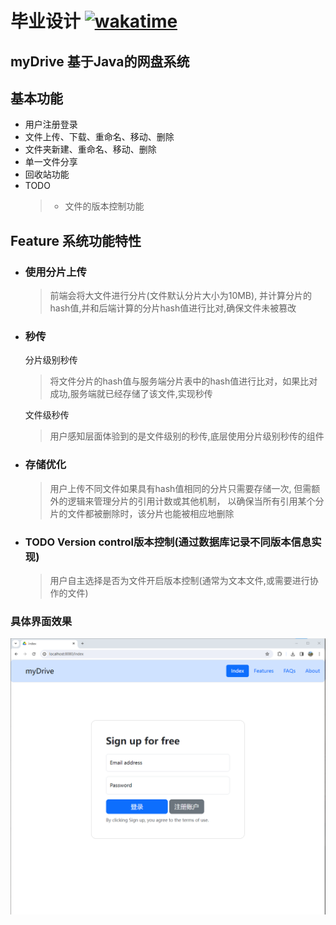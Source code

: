 # 毕业设计 [![wakatime](https://wakatime.com/badge/user/b06f1799-d59e-4d93-be43-644d6ec7f0fc/project/018cbb14-5ffe-4d6b-869e-4d22b6717a1e.svg)](https://wakatime.com/badge/user/b06f1799-d59e-4d93-be43-644d6ec7f0fc/project/018cbb14-5ffe-4d6b-869e-4d22b6717a1e)

## myDrive 基于Java的网盘系统

## 基本功能
- 用户注册登录
- 文件上传、下载、重命名、移动、删除 
- 文件夹新建、重命名、移动、删除
- 单一文件分享
- 回收站功能
- TODO 
    > * 文件的版本控制功能<br> 
    
    

## Feature 系统功能特性
- ### 使用分片上传
    > 前端会将大文件进行分片(文件默认分片大小为10MB),
    并计算分片的hash值,并和后端计算的分片hash值进行比对,确保文件未被篡改
- ### 秒传 
   分片级别秒传
  >   将文件分片的hash值与服务端分片表中的hash值进行比对，如果比对成功,服务端就已经存储了该文件,实现秒传

   文件级秒传
  >用户感知层面体验到的是文件级别的秒传,底层使用分片级别秒传的组件

- ### 存储优化
    > 用户上传不同文件如果具有hash值相同的分片只需要存储一次,
   但需额外的逻辑来管理分片的引用计数或其他机制，
   以确保当所有引用某个分片的文件都被删除时，该分片也能被相应地删除
- ### TODO Version control版本控制(通过数据库记录不同版本信息实现)
    > 用户自主选择是否为文件开启版本控制(通常为文本文件,或需要进行协作的文件)

### 具体界面效果 <br>
![myDrive](./resources/img.png)